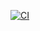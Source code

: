 [![CI](https://github.com/morr/zxc/actions/workflows/rust.yml/badge.svg?branch=master)](https://github.com/morr/zxc/actions/workflows/rust.yml)
